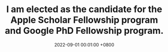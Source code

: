 ---
title:  I am elected as the candidate for the Apple Scholar Fellowship program and Google PhD Fellowship program.
date: 2022-09-01 00:01:00 +0800
---